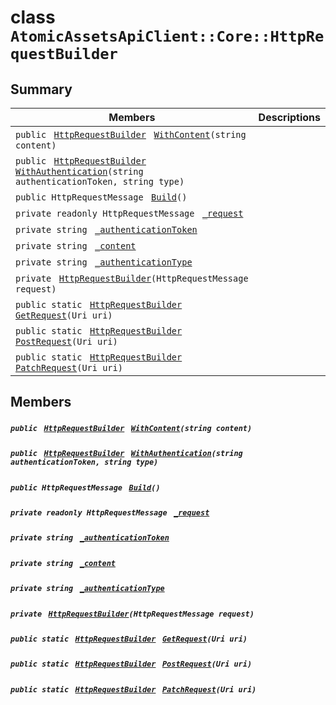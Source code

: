 # class `AtomicAssetsApiClient::Core::HttpRequestBuilder` 

## Summary

 Members                                | Descriptions                                
----------------------------------------|---------------------------------------------
`public ` [`HttpRequestBuilder`](#class_atomic_assets_api_client_1_1_core_1_1_http_request_builder)` ` [`WithContent`](#class_atomic_assets_api_client_1_1_core_1_1_http_request_builder_1aeebb79b7c5e479bd47ef70a51b3e125a)`(string content)` | 
`public ` [`HttpRequestBuilder`](#class_atomic_assets_api_client_1_1_core_1_1_http_request_builder)` ` [`WithAuthentication`](#class_atomic_assets_api_client_1_1_core_1_1_http_request_builder_1a299ac32346c583d659a8b17c6422c6a9)`(string authenticationToken, string type)` | 
`public HttpRequestMessage ` [`Build`](#class_atomic_assets_api_client_1_1_core_1_1_http_request_builder_1aa7fd1b35577f6625266342f19f9d8ea1)`()` | 
`private readonly HttpRequestMessage ` [`_request`](#class_atomic_assets_api_client_1_1_core_1_1_http_request_builder_1af9c69499feb895ec261a4ec57785397b) | 
`private string ` [`_authenticationToken`](#class_atomic_assets_api_client_1_1_core_1_1_http_request_builder_1acecef2b0365a83cb899f90e3f18ccdd9) | 
`private string ` [`_content`](#class_atomic_assets_api_client_1_1_core_1_1_http_request_builder_1a41b3b1a70073243ee5dbd4b08c405dd9) | 
`private string ` [`_authenticationType`](#class_atomic_assets_api_client_1_1_core_1_1_http_request_builder_1a475bb512c61afd9dd697da5edf0fb906) | 
`private ` [`HttpRequestBuilder`](#class_atomic_assets_api_client_1_1_core_1_1_http_request_builder_1a1295c84d52f3a83b0492630e49533042)`(HttpRequestMessage request)` | 
`public static ` [`HttpRequestBuilder`](#class_atomic_assets_api_client_1_1_core_1_1_http_request_builder)` ` [`GetRequest`](#class_atomic_assets_api_client_1_1_core_1_1_http_request_builder_1a58a5e07f5e1d4bd2e236d51d7d75cff8)`(Uri uri)` | 
`public static ` [`HttpRequestBuilder`](#class_atomic_assets_api_client_1_1_core_1_1_http_request_builder)` ` [`PostRequest`](#class_atomic_assets_api_client_1_1_core_1_1_http_request_builder_1a2280b2c46b37d28d11608a882d6ce365)`(Uri uri)` | 
`public static ` [`HttpRequestBuilder`](#class_atomic_assets_api_client_1_1_core_1_1_http_request_builder)` ` [`PatchRequest`](#class_atomic_assets_api_client_1_1_core_1_1_http_request_builder_1ab4fb4fdaf209686fc008bddbdbbae9bd)`(Uri uri)` | 

## Members

##### `public ` [`HttpRequestBuilder`](#class_atomic_assets_api_client_1_1_core_1_1_http_request_builder)` ` [`WithContent`](#class_atomic_assets_api_client_1_1_core_1_1_http_request_builder_1aeebb79b7c5e479bd47ef70a51b3e125a)`(string content)` 

##### `public ` [`HttpRequestBuilder`](#class_atomic_assets_api_client_1_1_core_1_1_http_request_builder)` ` [`WithAuthentication`](#class_atomic_assets_api_client_1_1_core_1_1_http_request_builder_1a299ac32346c583d659a8b17c6422c6a9)`(string authenticationToken, string type)` 

##### `public HttpRequestMessage ` [`Build`](#class_atomic_assets_api_client_1_1_core_1_1_http_request_builder_1aa7fd1b35577f6625266342f19f9d8ea1)`()` 

##### `private readonly HttpRequestMessage ` [`_request`](#class_atomic_assets_api_client_1_1_core_1_1_http_request_builder_1af9c69499feb895ec261a4ec57785397b) 

##### `private string ` [`_authenticationToken`](#class_atomic_assets_api_client_1_1_core_1_1_http_request_builder_1acecef2b0365a83cb899f90e3f18ccdd9) 

##### `private string ` [`_content`](#class_atomic_assets_api_client_1_1_core_1_1_http_request_builder_1a41b3b1a70073243ee5dbd4b08c405dd9) 

##### `private string ` [`_authenticationType`](#class_atomic_assets_api_client_1_1_core_1_1_http_request_builder_1a475bb512c61afd9dd697da5edf0fb906) 

##### `private ` [`HttpRequestBuilder`](#class_atomic_assets_api_client_1_1_core_1_1_http_request_builder_1a1295c84d52f3a83b0492630e49533042)`(HttpRequestMessage request)` 

##### `public static ` [`HttpRequestBuilder`](#class_atomic_assets_api_client_1_1_core_1_1_http_request_builder)` ` [`GetRequest`](#class_atomic_assets_api_client_1_1_core_1_1_http_request_builder_1a58a5e07f5e1d4bd2e236d51d7d75cff8)`(Uri uri)` 

##### `public static ` [`HttpRequestBuilder`](#class_atomic_assets_api_client_1_1_core_1_1_http_request_builder)` ` [`PostRequest`](#class_atomic_assets_api_client_1_1_core_1_1_http_request_builder_1a2280b2c46b37d28d11608a882d6ce365)`(Uri uri)` 

##### `public static ` [`HttpRequestBuilder`](#class_atomic_assets_api_client_1_1_core_1_1_http_request_builder)` ` [`PatchRequest`](#class_atomic_assets_api_client_1_1_core_1_1_http_request_builder_1ab4fb4fdaf209686fc008bddbdbbae9bd)`(Uri uri)` 

